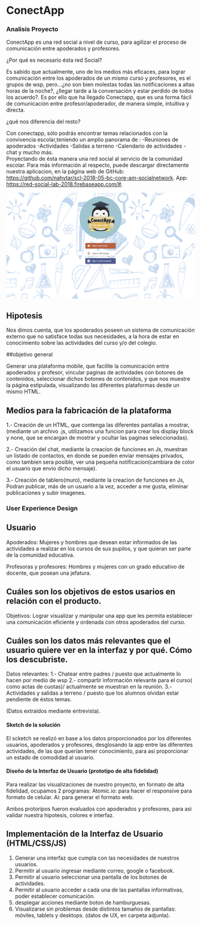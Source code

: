 # ConectApp

### Analisis Proyecto

ConectApp es una red social a nivel de curso, para agilizar el proceso de comunicación entre apoderados y profesores.

¿Por qué es necesario ésta red Social?
	
 Es sabido que actualmente, uno de los medios más eficaces, para lograr comunicación entre los apoderados de un mismo curso y profesores, es el grupos de wsp, pero...¿no son bien molestas todas las notificaciones a altas horas de la noche?, ¿llegar tarde a la conversación y estar perdido de todos los acuerdo?. Es por ello que  ha llegado Conectapp, que es una forma fácil de comunicación entre profesor/apoderador, de manera simple, intuitiva y directa.

 ¿qué nos diferencia del resto?

 Con conectapp, sólo podrás encontrar temas relacionados con la convivencia escolar,teniendo un amplio panorama de :
 -Reuniones de apoderados
 -Actividades
 -Salidas a terreno
 -Calendario de actividades
 -chat y mucho más.  
 Proyectando de ésta manera una red social al servicio de la comunidad escolar.
 Para más información al respecto, puede descargar directamente nuestra aplicacion, en la página web de GitHub: https://github.com/nahytar/scl-2018-05-bc-core-am-socialnetwork.
 App: https://red-social-lab-2018.firebaseapp.com/#.
 
 
 ![alt text](https://raw.githubusercontent.com/nahytar/scl-2018-05-bc-core-am-socialnetwork/master/public/img/imagenRedSocial.png)
 


 ## Hipotesis

 Nos dimos cuenta, que los apoderados poseen un sistema de comunicación externo que no satisface todas sus necesidades, a la hora de estar en conocimiento sobre las actividades del curso y/o del colegio.

##objetivo general

 Generar una plataforma mobile, que facilite la comunicación entre apoderados y profesor, vincular paginas de actividades con botones de contenidos, seleccionar dichos botones de contenidos, y que nos muestre la página estipulada, visualizando las diferentes plataformas desde un mismo HTML.

## Medios para la fabricación de la plataforma

 1.- Creación de un HTML, que contenga las diferentes pantallas a mostrar,(mediante un archivo .js, utilizamos una funcion para crear los display block y none, que se encargan de mostrar y ocultar las paginas seleccionadas).

 2.- Creación del chat, mediante la creacion de funciones en Js, muestran un listado de contactos, en donde se pueden enviar mensajes privados, como tambien sera posible, ver una pequeña notificacion(cambiara de color el usuario que envio dicho mensaje).

 3.- Creación de tablero(muro), mediante la creacion de funciones en Js, Podran publicar, más de un usuario a la vez, acceder a me gusta, eliminar publicaciones y subir imagenes.
    

### User Experience Design

## Usuario
Apoderados: Mujeres y hombres que desean estar informados de las actividades a realizar en los cursos de sus pupilos, y que quieran ser parte de la comunidad educativa.

Profesoras y profesores: Hombres y mujeres con un grado educativo de docente, que posean una jefatura.

## Cuáles son los objetivos de estos usarios en relación con el producto.

Objetivos: Lograr visualizar y manipular una app que les permita establecer una comunicación eficiente y ordenada con otros apoderados del curso.

## Cuáles son los datos más relevantes que el usuario quiere ver en la interfaz y por qué. Cómo los descubriste.
Datos relevantes: 
1.- Chatear entre padres / puesto que actualmente lo hacen por medio de wsp
2.- compartir información relevante para el curso( como actas de cuotas)/ actualmente se muestran en la reunión.
3.- Actividades y salidas a terreno / puesto que los alumnos olvidan estar pendiente de éstos temas.

(Datos extraidos mediante entrevista).

 
#### Sketch de la solución 

El scketch se realizó en base a los datos proporcionados por los diferentes usuarios, apoderados y profesores, desglosando la app entre las diferentes actividades, de las que querían tener conocimiento, para así proporcionar un estado de comodidad al usuario.

#### Diseño de la Interfaz de Usuario (prototipo de alta fidelidad)

 Para realizar las visualizaciones de nuestro proyecto, en formato de alta fidelidad, ocupamos 2 programas:
 Atomic.io: para hacer el responsive para formato de celular.
 Ai: para generar el formato web.
 
 Ambos protoripos fueron evaluados con apoderados y profesores, para asi validar nuestra hipotesis, colores e interfaz.


## Implementación de la Interfaz de Usuario (HTML/CSS/JS)

1. Generar una interfaz que cumpla con las necesidades de nuestros usuarios.
2. Permitir al usuario ingresar mediante correo, google o facebook.
3. Permitir al usuario seleccionar una pantalla de los botones de actividades.
4. Permitir al usuario acceder a cada una de las pantallas informativas, poder establecer comunicación.
5. desplegar acciones mediante boton de hamburguesas.
6. Visualizarse sin problemas desde distintos tamaños de pantallas: móviles, tablets y desktops.
(datos de UX, en carpeta adjunta).
